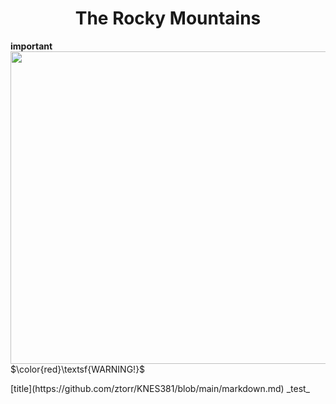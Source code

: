 <!DOCTYPE html>
<html>
<h1 align="center">The Rocky Mountains</h1>

__important__
<img src="https://upload.wikimedia.org/wikipedia/commons/thumb/c/c5/Moraine_Lake_17092005.jpg/1200px-Moraine_Lake_17092005.jpg" align="right" width="600" height="500">

$\color{red}\textsf{WARNING!}$


</html>
[title](https://github.com/ztorr/KNES381/blob/main/markdown.md)
_test_
